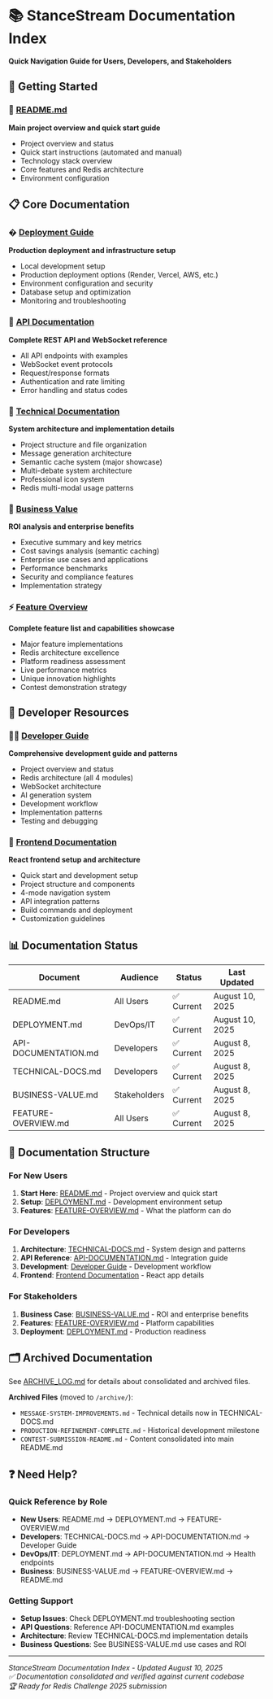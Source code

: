 # 📚 StanceStream Documentation Index

**Quick Navigation Guide for Users, Developers, and Stakeholders**

## 🚀 Getting Started

### 📖 [README.md](./README.md)
**Main project overview and quick start guide**
- Project overview and status
- Quick start instructions (automated and manual)
- Technology stack overview
- Core features and Redis architecture
- Environment configuration

## 📋 Core Documentation

### � [Deployment Guide](./DEPLOYMENT.md)
**Production deployment and infrastructure setup**
- Local development setup
- Production deployment options (Render, Vercel, AWS, etc.)
- Environment configuration and security
- Database setup and optimization
- Monitoring and troubleshooting

### 📡 [API Documentation](./API-DOCUMENTATION.md) 
**Complete REST API and WebSocket reference**
- All API endpoints with examples
- WebSocket event protocols
- Request/response formats
- Authentication and rate limiting
- Error handling and status codes

### 🔧 [Technical Documentation](./TECHNICAL-DOCS.md)
**System architecture and implementation details**
- Project structure and file organization
- Message generation architecture
- Semantic cache system (major showcase)
- Multi-debate system architecture
- Professional icon system
- Redis multi-modal usage patterns

### 💼 [Business Value](./BUSINESS-VALUE.md)
**ROI analysis and enterprise benefits**
- Executive summary and key metrics
- Cost savings analysis (semantic caching)
- Enterprise use cases and applications
- Performance benchmarks
- Security and compliance features
- Implementation strategy

### ⚡ [Feature Overview](./FEATURE-OVERVIEW.md)
**Complete feature list and capabilities showcase**
- Major feature implementations
- Redis architecture excellence
- Platform readiness assessment
- Live performance metrics
- Unique innovation highlights
- Contest demonstration strategy

## 🔧 Developer Resources

### 👨‍💻 [Developer Guide](./.github/copilot-instructions.md)
**Comprehensive development guide and patterns**
- Project overview and status
- Redis architecture (all 4 modules)
- WebSocket architecture
- AI generation system
- Development workflow
- Implementation patterns
- Testing and debugging

### 📱 [Frontend Documentation](./stancestream-frontend/README.md)
**React frontend setup and architecture**
- Quick start and development setup
- Project structure and components
- 4-mode navigation system
- API integration patterns
- Build commands and deployment
- Customization guidelines

## 📊 Documentation Status

| Document | Audience | Status | Last Updated |
|----------|----------|--------|--------------|
| README.md | All Users | ✅ Current | August 10, 2025 |
| DEPLOYMENT.md | DevOps/IT | ✅ Current | August 10, 2025 |
| API-DOCUMENTATION.md | Developers | ✅ Current | August 8, 2025 |
| TECHNICAL-DOCS.md | Developers | ✅ Current | August 8, 2025 |
| BUSINESS-VALUE.md | Stakeholders | ✅ Current | August 8, 2025 |
| FEATURE-OVERVIEW.md | All Users | ✅ Current | August 8, 2025 |

## 🎯 Documentation Structure

### For New Users
1. **Start Here**: [README.md](./README.md) - Project overview and quick start
2. **Setup**: [DEPLOYMENT.md](./DEPLOYMENT.md) - Development environment setup
3. **Features**: [FEATURE-OVERVIEW.md](./FEATURE-OVERVIEW.md) - What the platform can do

### For Developers
1. **Architecture**: [TECHNICAL-DOCS.md](./TECHNICAL-DOCS.md) - System design and patterns
2. **API Reference**: [API-DOCUMENTATION.md](./API-DOCUMENTATION.md) - Integration guide
3. **Development**: [Developer Guide](./.github/copilot-instructions.md) - Development workflow
4. **Frontend**: [Frontend Documentation](./stancestream-frontend/README.md) - React app details

### For Stakeholders
1. **Business Case**: [BUSINESS-VALUE.md](./BUSINESS-VALUE.md) - ROI and enterprise benefits
2. **Features**: [FEATURE-OVERVIEW.md](./FEATURE-OVERVIEW.md) - Platform capabilities
3. **Deployment**: [DEPLOYMENT.md](./DEPLOYMENT.md) - Production readiness

## 🗂️ Archived Documentation

See [ARCHIVE_LOG.md](./ARCHIVE_LOG.md) for details about consolidated and archived files.

**Archived Files** (moved to `/archive/`):
- `MESSAGE-SYSTEM-IMPROVEMENTS.md` - Technical details now in TECHNICAL-DOCS.md
- `PRODUCTION-REFINEMENT-COMPLETE.md` - Historical development milestone
- `CONTEST-SUBMISSION-README.md` - Content consolidated into main README.md

## ❓ Need Help?

### Quick Reference by Role
- **New Users**: README.md → DEPLOYMENT.md → FEATURE-OVERVIEW.md
- **Developers**: TECHNICAL-DOCS.md → API-DOCUMENTATION.md → Developer Guide
- **DevOps/IT**: DEPLOYMENT.md → API-DOCUMENTATION.md → Health endpoints
- **Business**: BUSINESS-VALUE.md → FEATURE-OVERVIEW.md → README.md

### Getting Support
- **Setup Issues**: Check DEPLOYMENT.md troubleshooting section
- **API Questions**: Reference API-DOCUMENTATION.md examples
- **Architecture**: Review TECHNICAL-DOCS.md implementation details
- **Business Questions**: See BUSINESS-VALUE.md use cases and ROI

---

*StanceStream Documentation Index - Updated August 10, 2025*  
*✅ Documentation consolidated and verified against current codebase*  
*🏆 Ready for Redis Challenge 2025 submission*
